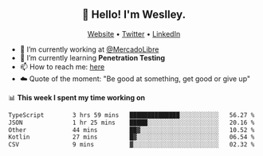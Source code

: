 <h2 align="center">👋 Hello! I'm Weslley.</h2>
<p align="center">
  <a href="http://weslleyneri.com.br">Website</a> •
  <a href="https://twitter.com/Weslley_Neri">Twitter</a> •
  <a href="https://www.linkedin.com/in/weslley-neri-3658908b">LinkedIn</a>
</p>


- 🔭 I’m currently working at [@MercadoLibre](https://github.com/mercadolibre)
- 🌱 I’m currently learning **Penetration Testing**
- 📫 How to reach me: [here](mailto:weslley39@gmail.com)
- ☁️ Quote of the moment: "Be good at something, get good or give up"

📊 **This week I spent my time working on**
<!--START_SECTION:waka-->

```txt
TypeScript        3 hrs 59 mins   ██████████████░░░░░░░░░░░   56.27 %
JSON              1 hr 25 mins    █████░░░░░░░░░░░░░░░░░░░░   20.16 %
Other             44 mins         ██▓░░░░░░░░░░░░░░░░░░░░░░   10.52 %
Kotlin            27 mins         █▓░░░░░░░░░░░░░░░░░░░░░░░   06.54 %
CSV               9 mins          ▓░░░░░░░░░░░░░░░░░░░░░░░░   02.32 %
```

<!--END_SECTION:waka-->

<!-- Inspired by https://github.com/gruselhaus/gruselhaus -->